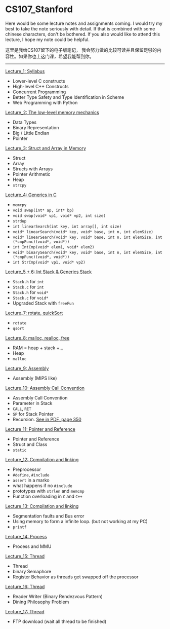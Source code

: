 # CS107_Stanford

Here would be some lecture notes and assignments coming. I would try my best to take the note seriously with detail. If that is combined with some chinese characters, don't be bothered. If you also would like to attend this lecture, I hope my note could be helpful.

这里是我给CS107留下的电子版笔记， 我会努力做的比较可读并且保留足够的内容性。如果你也上这门课，希望我能帮到你。

---
[Lecture_1: Syllabus](Notes/lec1.md)
- Lower-level C constructs
- High-level C++ Constructs
- Concurrent Programming
- Better Type Safety and Type Identification in Scheme
- Web Programming with Python

[Lecture_2: The low-level memory mechanics](Notes/lec2.md)
- Data Types
- Binary Representation
- Big / Little Endian
- Pointer

[Lecture_3: Struct and Array in Memory](Notes/lec3.md)
- Struct
- Array
- Structs with Arrays
- Pointer Arithmetic
- Heap
- `strcpy`
  
[Lecture_4: Generics in C](Notes/lec4.md)
- `memcpy`
- `void swap(int* ap, int* bp)`
- `void swap(void* vp1, void* vp2, int size)`
- `strdup`
- `int linearSearch(int key, int array[], int size)`
- `void* linearSearch(void* key, void* base, int n, int elemSize)`
- `void* linearSearch(void* key, void* base, int n, int elemSize, int (*cmpFunc)(void*, void*))`
- `int IntCmp(void* elem1, void* elem2)`
- `void* binarySearch(void* key, void* base, int n, int elemSize, int (*cmpFunc)(void*, void*))`
- `int StrCmp(void* vp1, void* vp2)`

[Lecture_5 + 6: Int Stack & Generics Stack](Notes/lec5&6.md)
- `Stack.h` for `int` 
- `Stack.c` for `int`
- `Stack.h` for `void*` 
- `Stack.c` for `void*`
- Upgraded Stack with `freeFun`

[Lecture_7: rotate, quickSort](Notes/lec7.md)
- `rotate`
- `qsort`

[Lecture_8: malloc, realloc, free](Notes/lec8.md)
- RAM = heap + stack +...
- Heap
- `malloc`

[Lecture_9: Assembly](Notes/lec9.md)
- Assembly (MIPS like)

[Lecture_10: Assembly Call Convention](Notes/lec10.md)
- Assembly Call Convention
- Parameter in Stack
- `CALL`, `RET`
- `SP` for Stack Pointer
- Recursion. [See in PDF, page 350](../CS107.pdf)

[Lecture_11: Pointer and Reference](Notes/lec11.md)
- Pointer and Reference
- Struct and Class
- `static`

[Lecture_12: Compilation and linking](Notes/lec12.md)
- Preprocessor
- `#define`, `#include`
- `assert` in a marko
- what happens if no `#include`
- prototypes with `strlen` and `memcmp`
- Function overloading in `C` and `C++`

[Lecture_13: Compilation and linking](Notes/lec13.md)
- Segmentation faults and Bus error
- Using memory to form a infinite loop. (but not working at my PC)
- `printf`

[Lecture_14: Process](Notes/lec14.md)
- Process and MMU

[Lecture_15: Thread](Notes/lec15.md)
- Thread
- binary Semaphore
- Register Behavior as threads get swapped off the processor

[Lecture_16: Thread](Notes/lec16.md)
- Reader Writer (Binary Rendezvous Pattern)
- Dining Philosophy Problem

[Lecture_17: Thread](Notes/lec17.md)
- FTP download (wait all thread to be finished)
